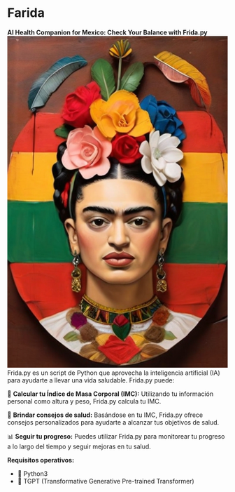# Farida
**AI Health Companion for Mexico: Check Your Balance with Frida.py**
![Frida](Farida.jpg)
Frida.py es un script de Python que aprovecha la inteligencia artificial (IA) para ayudarte a llevar una vida saludable. Frida.py puede:

🤖 **Calcular tu Índice de Masa Corporal (IMC):** Utilizando tu información personal como altura y peso, Frida.py calcula tu IMC.

🍏 **Brindar consejos de salud:** Basándose en tu IMC, Frida.py ofrece consejos personalizados para ayudarte a alcanzar tus objetivos de salud.

📊 **Seguir tu progreso:** Puedes utilizar Frida.py para monitorear tu progreso a lo largo del tiempo y seguir mejoras en tu salud.

**Requisitos operativos:**
- 🐍 Python3
- 🤖 TGPT (Transformative Generative Pre-trained Transformer)

